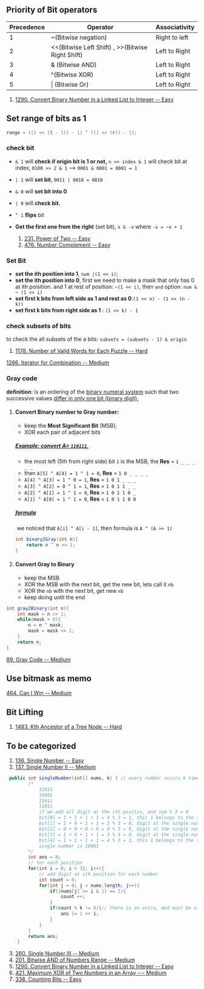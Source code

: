 ## Priority of Bit operators

| Precedence | Operator                                         | Associativity |
| ---------- | ------------------------------------------------ | ------------- |
| 1          | ~(Bitwise negation)                              | Right to left |
| 2          | <<(Bitwise Left Shift) , >>(Bitwise Right Shift) | Left to Right |
| 3          | & (Bitwise AND)                                  | Left to Right |
| 4          | ^(Bitwise XOR)                                   | Left to Right |
| 5          | \| (Bitwise Or)                                  | Left to Right |





1. [1290. Convert Binary Number in a Linked List to Integer -- Easy](https://leetcode.com/problems/convert-binary-number-in-a-linked-list-to-integer/)

## Set range of bits as 1

```java
range = ((1 << (l - 1)) - 1) ^ ((1 << (r)) - 1);
```



### check bit

+ `& 1`  will **check if origin bit is 1 or not,** `n >> index & 1` will check bit at index, `0100 >> 2 & 1` --> `0001 & 0001 = 0001 = 1`
+ `| 1` will **set bit**, `0011 | 0010 = 0010`
+ `& 0` will **set bit into 0**
+ `| 0` will **check bit.**
+ `^ 1` **flips** bit
+ **Get the first one from the right** (set bit), `x & -x` where `-x = ~x + 1`

  1. [231. Power of Two -- Easy](https://leetcode.com/problems/power-of-two/)
  2. [476. Number Complement -- Easy](https://leetcode.com/problems/number-complement/)

### Set Bit

+ **set the ith position into 1**, `num |(1 << i)`;
+ **set the ith position into 0**, first we need to make a mask that only has 0 at ith poisition. and 1 at rest of position: `~(1 << i)`, then `and` option: `num & ~ (1 << i)`
+ **set first k bits  from left side as 1 and rest as 0**:`(1 << n) - (1 << (n - k))`
+ **set first k bits from right side as 1** : `(1 << k) - 1 `

### check subsets of bits

to check the all subsets of the a bits: `subsets = (subsets - 1) & origin`

1. [1178. Number of Valid Words for Each Puzzle -- Hard](https://leetcode.com/problems/number-of-valid-words-for-each-puzzle/)

[1286. Iterator for Combination -- Medium](https://leetcode.com/problems/iterator-for-combination/)



### Gray code

**definition**: is an ordering of the [binary numeral system](https://en.wikipedia.org/wiki/Binary_numeral_system) such that two successive values <u>differ in only one [bit](https://en.wikipedia.org/wiki/Bit) (binary digit).</u>

1. #### **Convert Binary number to Gray number**: 

   + keep the **Most Significant Bit** (MSB);
   + XOR each pair of adjacent bits

   ##### **<u>Example: convert A= `110111`,</u>**

   + the most left (5th from right side) bit `1` is the MSB, the **Res** = `1 _ _ _ _ _ `
   + then `A[5] ^ A[4] = 1 ^ 1 = 0`,  **Res** = `1 0 _ _ _ _ `
   + `A[4] ^ A[3] = 1 ^ 0 = 1`,  **Res** = `1 0 1 _ _ _ `
   + `A[3] ^ A[2] = 0 ^ 1 = 1`,  **Res** = `1 0 1 1 _ _ `
   + `A[2] ^ A[1] = 1 ^ 1 = 0`,  **Res** = `1 0 1 1 0 _ `
   + `A[1] ^ A[0] = 1 ^ 1 = 0`,  **Res** = `1 0 1 1 0 0`

   ##### **<u>formula</u>**

   ​	we noticed that `A[i] ^ A[i - 1]`, then formula is `A ^ (A >> 1)`

   ```java
   int binary2Gray(int n){
       return n ^ n >> 1;
   }
   ```

   

2. #### Convert Gray to Binary

   + keep the MSB
   + XOR the MSB with the next bit, get the new bit, lets call it `nb`
   + XOR the `nb` with the next bit, get new `nb`
   + keep doing until the end

```java
int gray2Binary(int n){
    int mask = n >> 1;
    while(mask > 0){
        n = n ^ mask;
        mask = mask >> 1;
    }
    return n;
}
```

[89. Gray Code -- Medium](https://leetcode.com/problems/gray-code/)



## Use bitmask as memo

[464. Can I Win -- Medium](https://leetcode.com/problems/can-i-win/)



## Bit Lifting

1. [1483. Kth Ancestor of a Tree Node -- Hard](https://leetcode.com/problems/kth-ancestor-of-a-tree-node/)



## To be categorized

1. [136. Single Number -- Easy](https://leetcode.com/problems/single-number)
2. [137. Single Number II -- Medium](https://leetcode.com/problems/single-number-ii/)

```java
 public int singleNumber(int[] nums, k) { // every number occurs k times excepts for one
        /*
            11011
            10001
            11011
            11011
            if we add all digit at the ith positio, and sum % 3 = 0
            bit[0] = 1 + 1 + 1 + 1 = 4 % 3 = 1, this 1 belongs to the single number at 0th
            bit[1] = 1 + 0 + 1 + 1 = 3 % 3 = 0, digit at the single number 1th is 0
            bit[2] = 0 + 0 + 0 + 0 = 0 % 3 = 0, digit at the single number 2th is 0
            bit[3] = 1 + 0 + 1 + 1 = 3 % 3 = 0, digit at the single number 3th is 0
            bit[4] = 1 + 1 + 1 + 1 = 4 % 3 = 1, this 1 belongs to the single number at 4th
            single number is 10001
        */
        int ans = 0;
        // for each position
        for(int i = 0; i < 32; i++){
            // add digit at ith position for each number
            int count = 0;
            for(int j = 0; j < nums.length; j++){
                if((nums[j] >> i & 1) == 1){
                    count ++;
                }
                if(count % k != 0){// there is an extra, mod must be either 1 or 0
                    ans |= 1 << i;
                }
            }
        }
        return ans;
    }
```

3. [260. Single Number III -- Medium](https://leetcode.com/problems/single-number-iii/)
4. [201. Bitwise AND of Numbers Range -- Medium](https://leetcode.com/problems/bitwise-and-of-numbers-range/)
4. [1290. Convert Binary Number in a Linked List to Integer -- Easy](https://leetcode.com/problems/convert-binary-number-in-a-linked-list-to-integer/)
4. [421. Maximum XOR of Two Numbers in an Array --- Medium](https://leetcode.com/problems/maximum-xor-of-two-numbers-in-an-array/)
4. [338. Counting Bits -- Easy](https://leetcode.com/problems/counting-bits/)

